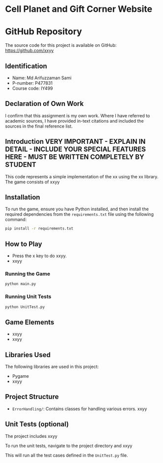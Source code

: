 # Cell Planet and Gift Corner Website

# GitHub Repository
The source code for this project is available on GitHub: https://github.com/xxyy

## Identification
- Name: Md Arifuzzaman Sami
- P-number: P477831
- Course code: IY499

## Declaration of Own Work
I confirm that this assignment is my own work.
Where I have referred to academic sources, I have provided in-text citations and included the sources in the final reference list.

## Introduction VERY IMPORTANT - EXPLAIN IN DETAIL - INCLUDE YOUR SPECIAL FEATURES HERE - MUST BE WRITTEN COMPLETELY BY STUDENT
This code represents a simple implementation of the xx using the xx library. The game consists of xxyy

## Installation
To run the game, ensure you have Python installed, and then install the required dependencies from the `requirements.txt` file using the following command:
```bash
pip install -r requirements.txt
```

## How to Play
- Press the x key to do xxyy.
- xxyy

### Running the Game
```python
python main.py
```

### Running Unit Tests
```python
python UnitTest.py
```

## Game Elements
- xxyy 
- xxyy 

## Libraries Used
The following libraries are used in this project:
- Pygame
- xxyy

## Project Structure
- `ErrorHandling/`: Contains classes for handling various errors.
xxyy

## Unit Tests (optional)
The project includes xxyy

To run the unit tests, navigate to the project directory and xxyy

This will run all the test cases defined in the `UnitTest.py` file.

